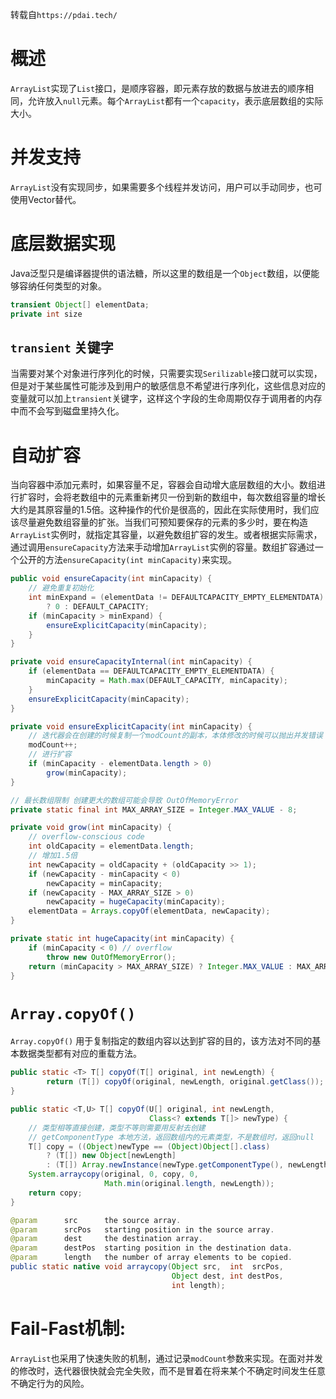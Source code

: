 转载自`https://pdai.tech/`
# 概述
`ArrayList`实现了`List`接口，是顺序容器，即元素存放的数据与放进去的顺序相同，允许放入`null`元素。每个`ArrayList`都有一个`capacity`，表示底层数组的实际大小。

# 并发支持
`ArrayList`没有实现同步，如果需要多个线程并发访问，用户可以手动同步，也可使用Vector替代。

# 底层数据实现
Java泛型只是编译器提供的语法糖，所以这里的数组是一个`Object`数组，以便能够容纳任何类型的对象。
```java
transient Object[] elementData; 
private int size
```

## `transient` 关键字
当需要对某个对象进行序列化的时候，只需要实现`Serilizable`接口就可以实现，但是对于某些属性可能涉及到用户的敏感信息不希望进行序列化，这些信息对应的变量就可以加上`transient`关键字，这样这个字段的生命周期仅存于调用者的内存中而不会写到磁盘里持久化。

# 自动扩容
当向容器中添加元素时，如果容量不足，容器会自动增大底层数组的大小。数组进行扩容时，会将老数组中的元素重新拷贝一份到新的数组中，每次数组容量的增长大约是其原容量的1.5倍。这种操作的代价是很高的，因此在实际使用时，我们应该尽量避免数组容量的扩张。当我们可预知要保存的元素的多少时，要在构造`ArrayList`实例时，就指定其容量，以避免数组扩容的发生。或者根据实际需求，通过调用`ensureCapacity`方法来手动增加`ArrayList`实例的容量。数组扩容通过一个公开的方法`ensureCapacity(int minCapacity)`来实现。
```java
public void ensureCapacity(int minCapacity) {
	// 避免重复初始化
	int minExpand = (elementData != DEFAULTCAPACITY_EMPTY_ELEMENTDATA) 
		? 0 : DEFAULT_CAPACITY; 
	if (minCapacity > minExpand) {
		ensureExplicitCapacity(minCapacity); 
	} 
}

private void ensureCapacityInternal(int minCapacity) { 
	if (elementData == DEFAULTCAPACITY_EMPTY_ELEMENTDATA) { 
		minCapacity = Math.max(DEFAULT_CAPACITY, minCapacity); 
	} 
	ensureExplicitCapacity(minCapacity); 
} 

private void ensureExplicitCapacity(int minCapacity) { 
	// 迭代器会在创建的时候复制一个modCount的副本，本体修改的时候可以抛出并发错误
	modCount++; 
	// 进行扩容
	if (minCapacity - elementData.length > 0) 
		grow(minCapacity); 
}

// 最长数组限制 创建更大的数组可能会导致 OutOfMemoryError
private static final int MAX_ARRAY_SIZE = Integer.MAX_VALUE - 8; 

private void grow(int minCapacity) { 
	// overflow-conscious code 
	int oldCapacity = elementData.length; 
	// 增加1.5倍
	int newCapacity = oldCapacity + (oldCapacity >> 1); 
	if (newCapacity - minCapacity < 0) 
		newCapacity = minCapacity;
	if (newCapacity - MAX_ARRAY_SIZE > 0) 
		newCapacity = hugeCapacity(minCapacity);
	elementData = Arrays.copyOf(elementData, newCapacity); 
} 

private static int hugeCapacity(int minCapacity) { 
	if (minCapacity < 0) // overflow 
		throw new OutOfMemoryError(); 
	return (minCapacity > MAX_ARRAY_SIZE) ? Integer.MAX_VALUE : MAX_ARRAY_SIZE; 
}
```

# `Array.copyOf()`
`Array.copyOf()` ⽤于复制指定的数组内容以达到扩容的⽬的，该⽅法对不同的基本数据类型都有对应的重载⽅法。
```java
public static <T> T[] copyOf(T[] original, int newLength) {
        return (T[]) copyOf(original, newLength, original.getClass());
}

public static <T,U> T[] copyOf(U[] original, int newLength, 
							   Class<? extends T[]> newType) {
	// 类型相等直接创建，类型不等则需要用反射去创建
	// getComponentType 本地方法，返回数组内的元素类型，不是数组时，返回null
    T[] copy = ((Object)newType == (Object)Object[].class)
        ? (T[]) new Object[newLength]
        : (T[]) Array.newInstance(newType.getComponentType(), newLength);
    System.arraycopy(original, 0, copy, 0, 
					 Math.min(original.length, newLength));
    return copy;
}

@param      src      the source array.
@param      srcPos   starting position in the source array.
@param      dest     the destination array.
@param      destPos  starting position in the destination data.
@param      length   the number of array elements to be copied.
public static native void arraycopy(Object src,  int  srcPos,
                                    Object dest, int destPos,
                                    int length);
```


# Fail-Fast机制:
`ArrayList`也采用了快速失败的机制，通过记录`modCount`参数来实现。在面对并发的修改时，迭代器很快就会完全失败，而不是冒着在将来某个不确定时间发生任意不确定行为的风险。